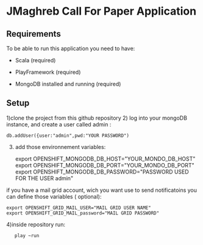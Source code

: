 JMaghreb Call For Paper Application
===================================
Requirements
------------
To be able to run this application you need to have:

* Scala  (required)

* PlayFramework  (required)

* MongoDB installed and running (required)


Setup
-----
1)clone the project from this github repository
2) log into your mongoDB instance, and create a user called admin :

    db.addUser({user:"admin",pwd:"YOUR PASSWORD")
    
3) add those environnement variables:

    export OPENSHIFT_MONGODB_DB_HOST="YOUR_MONDO_DB_HOST"
    export OPENSHIFT_MONGODB_DB_PORT="YOUR_MONDO_DB_PORT"
    export OPENSHIFT_MONGODB_DB_PASSWORD="PASSWORD USED FOR THE USER admin"
    
if you have a mail grid account, wich you want use to send notificatoins you can  define those variables ( optional):

    export OPENSHIFT_GRID_MAIL_USER="MAIL GRID USER NAME"
    export OPENSHIFT_GRID_MAIL_password="MAIL GRID PASSWORD"
    
4)inside repository run:

       play ~run